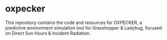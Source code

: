 # oxpecker
This repository contains the code and resources for OXPECKER, a predictive environment simulation tool for Grasshopper &amp; Ladybug, focused on Direct Sun Hours &amp; Incident Radiation.

